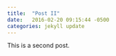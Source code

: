 ```yaml
---
title:  "Post II"
date:   2016-02-20 09:15:44 -0500
categories: jekyll update
---
```

This is a second post.
